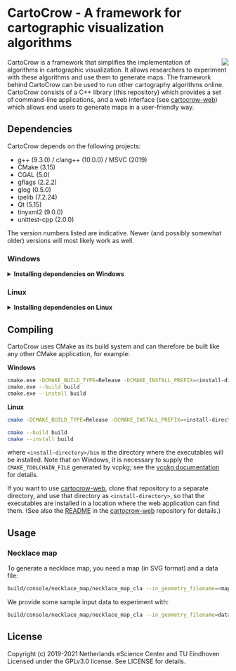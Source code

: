 # CartoCrow - A framework for cartographic visualization algorithms

<img align="right" src="https://user-images.githubusercontent.com/7533280/122964753-ddca4b00-d387-11eb-8320-7ba7bbb7e496.png">

CartoCrow is a framework that simplifies the implementation of algorithms in cartographic visualization. It allows researchers to experiment with these algorithms and use them to generate maps. The framework behind CartoCrow can be used to run other cartography algorithms online. CartoCrow consists of a C++ library (this repository) which provides a set of command-line applications, and a web interface (see [cartocrow-web](https://github.com/tue-alga/cartocrow-web)) which allows end users to generate maps in a user-friendly way.


## Dependencies

CartoCrow depends on the following projects:

* g++ (9.3.0) / clang++ (10.0.0) / MSVC (2019)
* CMake (3.15)
* CGAL (5.0)
* gflags (2.2.2)
* glog (0.5.0)
* ipelib (7.2.24)
* Qt (5.15)
* tinyxml2 (9.0.0)
* unittest-cpp (2.0.0)

The version numbers listed are indicative. Newer (and possibly somewhat older) versions will most likely work as well.


### Windows

<details>
  <summary><b>Installing dependencies on Windows</b></summary>

On Windows systems, we recommend using [vcpkg](https://github.com/microsoft/vcpkg) to install and manage dependencies. The following steps install everything necessary to build CartoCrow.

* **MSVC.** Download MSVC 2019 from [Microsoft's website](https://docs.microsoft.com/en-us/visualstudio/releases/2019/release-notes) and install it.

* **CMake.** Download CMake from [here](https://cmake.org/download/) and install it. (Note: If you have a version of CMake installed in Cygwin, this does not seem to play well with vcpkg. Please install a native version of CMake.)

* **vcpkg.** The standard procedure to setup vcpkg on Windows:

  ```sh
  git clone https://github.com/microsoft/vcpkg
  cd vcpkg
  .\bootstrap-vcpkg.bat
  ```

  In our experience, vcpkg may misbehave when installed in a directory with a long path name, or a path name containing exotic characters. vcpkg itself recommends `C:\src\vcpkg`.

  For more information on installing vcpkg, see [here](https://github.com/microsoft/vcpkg#quick-start-windows).

* **Install dependencies.** As described [here](https://doc.cgal.org/latest/Manual/windows.html#title0):

  ```sh
  vcpkg install cgal:x64-windows
  vcpkg install qt5:x64-windows
  vcpkg install gflags:x64-windows
  vcpkg install glog:x64-windows
  vcpkg install tinyxml2:x64-windows
  vcpkg install unittest-cpp:x64-windows
  ```

  This step can take a very long time, especially compiling CGAL (around 30 minutes) and Qt (around 2 hours).

* **Ipelib.** This library is not available in vcpkg, so we will have to build it ourselves. Unfortunately, the [upstream version](https://github.com/otfried/ipe/releases/download/v7.2.24/ipe-7.2.24-src.tar.gz) of ipelib does not compile cleanly with MSVC. We prepared a patched version *(to do: link coming soon)* that can be compiled and installed with

  ```
  cmake -DCMAKE_BUILD_TYPE=Release -DCMAKE_INSTALL_PREFIX=install -DCMAKE_TOOLCHAIN_FILE=<path-to-vcpkg>\scripts\buildsystems\vcpkg.cmake -S . -B build
  cmake --build build
  sudo cmake --install build
  ```
</details>

  
### Linux
  
<details>
  <summary><b>Installing dependencies on Linux</b></summary>

On Ubuntu, most dependencies can be obtained from the repository:

```sh
sudo apt install build-essential cmake
sudo apt install libcgal-dev libgflags-dev
```

The remaining dependencies need to be built manually.

* **glog and tinyxml2.** These are built manually because Ubuntu's packaging apparently does not include the CMake files we need.

  ```sh
  git clone https://github.com/google/glog.git
  cd glog
  cmake -S . -B build
  cmake --build build
  sudo cmake --install build

  git clone https://github.com/leethomason/tinyxml2.git
  cd tinyxml2
  cmake -S . -B build
  cmake --build build
  sudo cmake --install build
  ```

* **unittest-cpp.** Also needs to be built manually, because it defines several macros that overlap with macros defined by glog. This causes issues when also compiling the unit tests of `unittest-cpp`, hence we turn these off.
  ```sh
  git clone -b v2.0.0 https://github.com/unittest-cpp/unittest-cpp
  cd unittest-cpp
  cmake -S . -B build -DUTPP_INCLUDE_TESTS_IN_BUILD=OFF
  cmake --build build
  sudo cmake --install build
  ```

* **Ipelib.** Download the [source archive](https://github.com/otfried/ipe/releases/download/v7.2.24/ipe-7.2.24-src.tar.gz), unpack it, and compile and install it using the instructions given in `install.txt`.
</details>


## Compiling

CartoCrow uses CMake as its build system and can therefore be built like any other CMake application, for example:

**Windows**
```sh
cmake.exe -DCMAKE_BUILD_TYPE=Release -DCMAKE_INSTALL_PREFIX=<install-directory> -DCMAKE_TOOLCHAIN_FILE=<path-to-vcpkg>\scripts\buildsystems\vcpkg.cmake -S . -B build
cmake.exe --build build
cmake.exe --install build
```

**Linux**
```sh
cmake -DCMAKE_BUILD_TYPE=Release -DCMAKE_INSTALL_PREFIX=<install-directory> -S . -B build

cmake --build build
cmake --install build
```

where `<install-directory>/bin` is the directory where the executables will be installed. Note that on Windows, it is necessary to supply the `CMAKE_TOOLCHAIN_FILE` generated by vcpkg; see the [vcpkg documentation](https://github.com/microsoft/vcpkg/blob/master/docs/users/integration.md#cmake-toolchain-file-recommended-for-open-source-cmake-projects) for details.

If you want to use [cartocrow-web](https://github.com/tue-alga/cartocrow-web), clone that repository to a separate directory, and use that directory as `<install-directory>`, so that the executables are installed in a location where the web application can find them. (See also the [README](https://github.com/tue-alga/cartocrow-web/blob/master/README.md) in the [cartocrow-web](https://github.com/tue-alga/cartocrow-web) repository for details.)


## Usage

### Necklace map

To generate a necklace map, you need a map (in SVG format) and a data file:

```bash
build/console/necklace_map/necklace_map_cla --in_geometry_filename=<map_file> --in_data_filename=<data_file> --in_value_name=<column_name> --out_filename=<output_file>
```

We provide some sample input data to experiment with:

```bash
build/console/necklace_map/necklace_map_cla --in_geometry_filename=data/necklace_map/wEU.svg --in_data_filename=data/necklace_map/wEU.txt --in_value_name=value --out_filename=test.svg
```


## License

Copyright (c) 2019-2021 Netherlands eScience Center and TU Eindhoven
Licensed under the GPLv3.0 license. See LICENSE for details.

